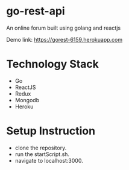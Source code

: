 # go-rest-api

An online forum built using golang and reactjs

Demo link: https://gorest-6159.herokuapp.com

# Technology Stack
* Go
* ReactJS
* Redux
* Mongodb
* Heroku

# Setup Instruction
* clone the repository.
* run the startScript.sh.
* navigate to localhost:3000.
